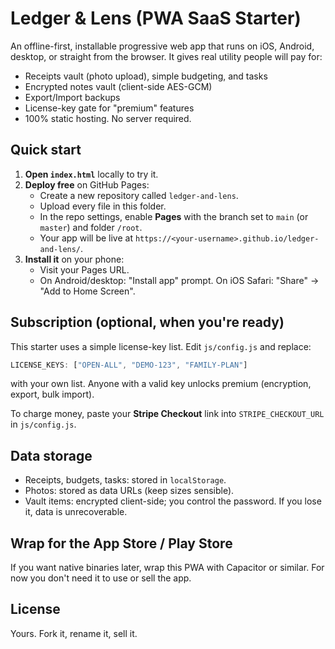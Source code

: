 # Ledger & Lens (PWA SaaS Starter)

An offline-first, installable progressive web app that runs on iOS, Android, desktop, or straight from the browser. It gives real utility people will pay for:
- Receipts vault (photo upload), simple budgeting, and tasks
- Encrypted notes vault (client-side AES-GCM)
- Export/Import backups
- License-key gate for "premium" features
- 100% static hosting. No server required.

## Quick start

1. **Open `index.html`** locally to try it.
2. **Deploy free** on GitHub Pages:
   - Create a new repository called `ledger-and-lens`.
   - Upload every file in this folder.
   - In the repo settings, enable **Pages** with the branch set to `main` (or `master`) and folder `/root`.
   - Your app will be live at `https://<your-username>.github.io/ledger-and-lens/`.
3. **Install it** on your phone:
   - Visit your Pages URL.
   - On Android/desktop: "Install app" prompt. On iOS Safari: "Share" → "Add to Home Screen".

## Subscription (optional, when you're ready)

This starter uses a simple license-key list. Edit `js/config.js` and replace:
```js
LICENSE_KEYS: ["OPEN-ALL", "DEMO-123", "FAMILY-PLAN"]
```
with your own list. Anyone with a valid key unlocks premium (encryption, export, bulk import).

To charge money, paste your **Stripe Checkout** link into `STRIPE_CHECKOUT_URL` in `js/config.js`.

## Data storage

- Receipts, budgets, tasks: stored in `localStorage`.
- Photos: stored as data URLs (keep sizes sensible).
- Vault items: encrypted client-side; you control the password. If you lose it, data is unrecoverable.

## Wrap for the App Store / Play Store

If you want native binaries later, wrap this PWA with Capacitor or similar. For now you don't need it to use or sell the app.

## License

Yours. Fork it, rename it, sell it.